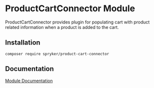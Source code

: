 # ProductCartConnector Module

ProductCartConnector provides plugin for populating cart with product related information when a product is added to the cart.

## Installation

```
composer require spryker/product-cart-connector
```

## Documentation

[Module Documentation](https://academy.spryker.com/developing_with_spryker/module_guide/checkout_process/cart.html)
